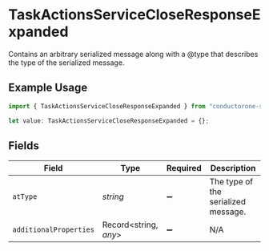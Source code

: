 # TaskActionsServiceCloseResponseExpanded

Contains an arbitrary serialized message along with a @type that describes the type of the serialized message.

## Example Usage

```typescript
import { TaskActionsServiceCloseResponseExpanded } from "conductorone-sdk-typescript/sdk/models/shared";

let value: TaskActionsServiceCloseResponseExpanded = {};
```

## Fields

| Field                               | Type                                | Required                            | Description                         |
| ----------------------------------- | ----------------------------------- | ----------------------------------- | ----------------------------------- |
| `atType`                            | *string*                            | :heavy_minus_sign:                  | The type of the serialized message. |
| `additionalProperties`              | Record<string, *any*>               | :heavy_minus_sign:                  | N/A                                 |